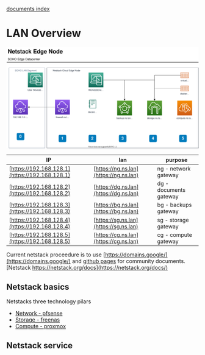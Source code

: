 [documents index](../)
# LAN Overview

![netstackEdgeNode](./netstackEdgeNode.svg)

| IP | lan | purpose |
|----|-----|---------|
| [https://192.168.128.1](https://192.168.128.1) | [https://ng.ns.lan](https://ng.ns.lan) | ng - network gateway | 
| [https://192.168.128.2](https://192.168.128.2) | [https://dg.ns.lan](https://dg.ns.lan) | dg - documents gateway | 
| [https://192.168.128.3](https://192.168.128.3) | [https://bg.ns.lan](https://bg.ns.lan) | bg - backups gateway | 
| [https://192.168.128.4](https://192.168.128.4) | [https://sg.ns.lan](https://sg.ns.lan) | sg - storage gateway | 
| [https://192.168.128.5](https://192.168.128.5) | [https://cg.ns.lan](https://cg.ns.lan) | cg - compute gateway | 

Current netstack proceedure is to use [https://domains.google/](https://domains.google/) and [github pages](https://github.com) for community documents.  [Netstack https://netstack.org/docs](https://netstack.org/docs/)

## Netstack basics
Netstacks three technology pilars

- [Network - pfsense](./network/pfsense/)
- [Storage - freenas](./storage/freenas/)
- [Compute - proxmox](./compute/proxmox/)

## Netstack service
